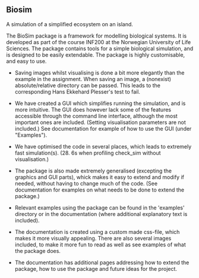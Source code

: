 Biosim 
-------
A simulation of a simplified ecosystem on an island.

The BioSim package is a framework for modelling biological systems. It is developed as part of
the course INF200 at the Norwegian University of Life Sciences. The package contains tools for a
simple biological simulation, and is designed to be easily extendable. The package is highly
customisable, and easy to use.

* Saving images whilst visualising is done a bit more elegantly than the example in the 
  assignment. When saving an image, a (nonexist) absolute/relative directory can be passed. This 
  leads to the corresponding Hans Ekkehard Plesser's test to fail. 

* We have created a GUI which simplifies running the simulation, and is more intuitive. The GUI 
  does however lack some of the features accessible through the command line interface, although 
  the most important ones are included. (Setting visualisation parameters are not included.) See 
  documentation for example of how to use the GUI (under "Examples").

* We have optimised the code in several places, which leads to extremely fast simulation(s). (28.
  6s when profiling check_sim without visualisation.)

* The package is also made extremely generalised (excepting the graphics and GUI parts), whick 
  makes it easy to extend and modify if needed, without having to change much of the code. (See 
  documentation for examples on what needs to be done to extend the package.)

* Relevant examples using the package can be found in the 'examples' directory or in the 
  documentation (where additional explanatory text is included).

* The documentation is created using a custom made css-file, which makes it more visually 
  appealing. There are also several images included, to make it more fun to read as well as see 
  examples of what the package does.

* The documentation has additional pages addressing how to extend the package, how to use the 
  package and future ideas for the project.
